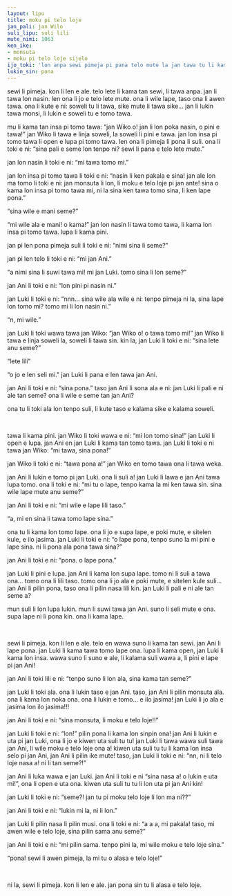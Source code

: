 ```yaml
---
layout: lipu
title: moku pi telo loje
jan_pali: jan Wilo
suli_lipu: suli lili
mute_nimi: 1063
ken_ike:
- monsuta
- moku pi telo loje sijelo
ijo_toki: 'lon anpa sewi pimeja pi pana telo mute la jan tawa tu li kama lukin e sama.'
lukin_sin: pona
---
```



sewi li pimeja. kon li len e ale. telo lete li kama tan sewi, li tawa anpa. jan li tawa lon nasin. len ona li jo e telo lete mute. ona li wile lape, taso ona li awen tawa. ona li kute e ni: soweli tu li tawa, sike mute li tawa sike… jan li lukin tawa monsi, li lukin e soweli tu e tomo tawa.

mu li kama tan insa pi tomo tawa: “jan Wiko o! jan li lon poka nasin, o pini e tawa!” jan Wiko li tawa e linja soweli, la soweli li pini e tawa. jan lon insa pi tomo tawa li open e lupa pi tomo tawa. len ona li pimeja li pona li suli. ona li toki e ni: “sina pali e seme lon tenpo ni? sewi li pana e telo lete mute.”

jan lon nasin li toki e ni: “mi tawa tomo mi.”

jan lon insa pi tomo tawa li toki e ni: “nasin li ken pakala e sina! jan ale lon ma tomo li toki e ni: jan monsuta li lon, li moku e telo loje pi jan ante! sina o kama lon insa pi tomo tawa mi, ni la sina ken tawa tomo sina, li ken lape pona.”

“sina wile e mani seme?”

“mi wile ala e mani! o kama!” jan lon nasin li tawa tomo tawa, li kama lon insa pi tomo tawa. lupa li kama pini.

jan pi len pona pimeja suli li toki e ni: “nimi sina li seme?”

jan pi len telo li toki e ni: “mi jan Ani.”

“a nimi sina li suwi tawa mi! mi jan Luki. tomo sina li lon seme?”

jan Ani li toki e ni: “lon pini pi nasin ni.”

jan Luki li toki e ni: “nnn… sina wile ala wile e ni: tenpo pimeja ni la, sina lape lon tomo mi? tomo mi li lon nasin ni.”

“n, mi wile.”

jan Luki li toki wawa tawa jan Wiko: “jan Wiko o! o tawa tomo mi!” jan Wiko li tawa e linja soweli la, soweli li tawa sin. kin la, jan Luki li toki e ni: “sina lete anu seme?”

“lete lili”

“o jo e len seli mi." jan Luki li pana e len tawa jan Ani.

jan Ani li toki e ni: “sina pona.” taso jan Ani li sona ala e ni: jan Luki li pali e ni ale tan seme? ona li wile e seme tan jan Ani?

ona tu li toki ala lon tenpo suli, li kute taso e kalama sike e kalama soweli.

<br>


tawa li kama pini. jan Wiko li toki wawa e ni: “mi lon tomo sina!” jan Luki li open e lupa. jan Ani en jan Luki li kama tan tomo tawa. jan Luki li toki e ni tawa jan Wiko: “mi tawa, sina pona!”

jan Wiko li toki e ni: “tawa pona a!” jan Wiko en tomo tawa ona li tawa weka.

jan Ani li lukin e tomo pi jan Luki. ona li suli a! jan Luki li lawa e jan Ani tawa lupa tomo. ona li toki e ni: “mi tu o lape, tenpo kama la mi ken tawa sin. sina wile lape mute anu seme?”

jan Ani li toki e ni: “mi wile e lape lili taso.”

“a, mi en sina li tawa tomo lape sina.”

ona tu li kama lon tomo lape. ona li jo e supa lape, e poki mute, e sitelen kule, e ilo jasima. jan Luki li toki e ni: “o lape pona, tenpo suno la mi pini e lape sina. ni li pona ala pona tawa sina?”

jan Ani li toki e ni: “pona. o lape pona.”

jan Luki li pini e lupa. jan Ani li kama lon supa lape. tomo ni li suli a tawa ona… tomo ona li lili taso. tomo ona li jo ala e poki mute, e sitelen kule suli… jan Ani li pilin pona, taso ona li pilin nasa lili kin. jan Luki li pali e ni ale tan seme a?

mun suli li lon lupa lukin. mun li suwi tawa jan Ani. suno li seli mute e ona. supa lape ni li pona kin. ona li kama lape.

<br>


sewi li pimeja. kon li len e ale. telo en wawa suno li kama tan sewi. jan Ani li lape pona. jan Luki li kama tawa tomo lape ona. lupa li kama open, jan Luki li kama lon insa. wawa suno li suno e ale, li kalama suli wawa a, li pini e lape pi jan Ani!

jan Ani li toki lili e ni: “tenpo suno li lon ala, sina kama tan seme?”

jan Luki li toki ala. ona li lukin taso e jan Ani. taso, jan Ani li pilin monsuta ala. ona li kama lon noka ona. ona li lukin e tomo… e ilo jasima! jan Luki li jo ala e jasima lon ilo jasima!!!

jan Ani li toki e ni: “sina monsuta, li moku e telo loje!!”

jan Luki li toki e ni: “lon!” pilin pona li kama lon sinpin ona! jan Ani li lukin e uta pi jan Luki, ona li jo e kiwen uta suli tu tu! jan Luki li tawa wawa suli tawa jan Ani, li wile moku e telo loje ona a! kiwen uta suli tu tu li kama lon insa selo pi jan Ani, jan Ani li pilin ike mute! taso, jan Luki li toki e ni: “nn, ni li telo loje nasa a! ni li tan seme?!”

jan Ani li luka wawa e jan Luki. jan Ani li toki e ni “sina nasa a! o lukin e uta mi!”, ona li open e uta ona. kiwen uta suli tu tu li lon uta pi jan Ani kin!

jan Luki li toki e ni: “seme?! jan tu pi moku telo loje li lon ma ni??”

jan Ani li toki e ni: “lukin mi la, ni li lon.”

jan Luki li pilin nasa li pilin musi. ona li toki e ni: “a a a, mi pakala! taso, mi awen wile e telo loje, sina pilin sama anu seme?”

jan Ani li toki e ni: “mi pilin sama. tenpo pini la, mi wile moku e telo loje sina.”

“pona! sewi li awen pimeja, la mi tu o alasa e telo loje!”

<br>



ni la, sewi li pimeja. kon li len e ale. jan pona sin tu li alasa e telo loje.